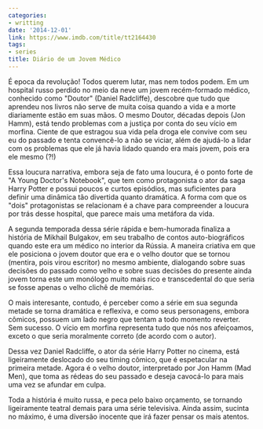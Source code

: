 ```yaml
---
categories:
- writting
date: '2014-12-01'
link: https://www.imdb.com/title/tt2164430
tags:
- series
title: Diário de um Jovem Médico
---
```


É epoca da revolução! Todos querem lutar, mas nem todos podem. Em um hospital russo perdido no meio da neve um jovem recém-formado médico, conhecido como "Doutor" (Daniel Radcliffe), descobre que tudo que aprendeu nos livros não serve de muita coisa quando a vida e a morte diariamente estão em suas mãos. O mesmo Doutor, décadas depois (Jon Hamm), está tendo problemas com a justiça por conta do seu vício em morfina. Ciente de que estragou sua vida pela droga ele convive com seu eu do passado e tenta convencê-lo a não se viciar, além de ajudá-lo a lidar com os problemas que ele já havia lidado quando era mais jovem, pois era ele mesmo (?!)

Essa loucura narrativa, embora seja de fato uma loucura, é o ponto forte de "A Young Doctor's Notebook", que tem como protagonista o ator da saga Harry Potter e possui poucos e curtos episódios, mas suficientes para definir uma dinâmica tão divertida quanto dramática. A forma com que os "dois" protagonistas se relacionam é a chave para compreender a loucura por trás desse hospital, que parece mais uma metáfora da vida.

A segunda temporada dessa série rápida e bem-humorada finaliza a história de Mikhail Bulgakov, em seu trabalho de contos auto-biográficos quando este era um médico no interior da Rússia. A maneira criativa em que ele posiciona o jovem doutor que era e o velho doutor que se tornou (mentira, pois virou escritor) no mesmo ambiente, dialogando sobre suas decisões do passado como velho e sobre suas decisões do presente ainda jovem torna este um monólogo muito mais rico e transcedental do que seria se fosse apenas o velho clichê de memórias.

O mais interesante, contudo, é perceber como a série em sua segunda metade se torna dramática e reflexiva, e como seus personagens, embora cômicos, possuem um lado negro que tentam a todo momento reverter. Sem sucesso. O vício em morfina representa tudo que nós nos afeiçoamos, exceto o que seria moralmente correto (de acordo com o autor).

Dessa vez Daniel Radcliffe, o ator da série Harry Potter no cinema, está ligeiramente deslocado do seu timing cômico, que é espetacular na primeira metade. Agora é o velho doutor, interpretado por Jon Hamm (Mad Men), que toma as rédeas do seu passado e deseja cavocá-lo para mais uma vez se afundar em culpa.

Toda a história é muito russa, e peca pelo baixo orçamento, se tornando ligeiramente teatral demais para uma série televisiva. Ainda assim, sucinta no máximo, é uma diversão inocente que irá fazer pensar os mais atentos.

